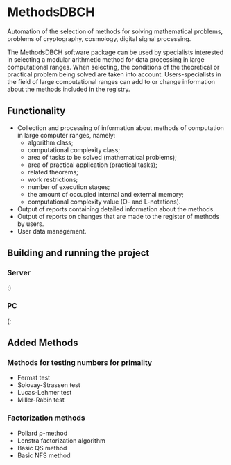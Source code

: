 # MethodsDBCH
Automation of the selection of methods for solving mathematical problems, problems of cryptography, cosmology, digital signal processing.

The MethodsDBCH software package can be used by specialists interested in selecting a modular arithmetic method for data processing in large computational ranges. When selecting, the conditions of the theoretical or practical problem being solved are taken into account. Users-specialists in the field of large computational ranges can add to or change information about the methods included in the registry.
## Functionality
- Сollection and processing of information about methods of computation in large computer ranges, namely:
  - algorithm class;
  - computational complexity class;
  - area of tasks to be solved (mathematical problems);
  - area of practical application (practical tasks);
  - related theorems;
  - work restrictions;
  - number of execution stages;
  - the amount of occupied internal and external memory;
  - computational complexity value (O- and L-notations).
- Output of reports containing detailed information about the methods.
- Output of reports on changes that are made to the register of methods by users.
- User data management.
## Building and running the project
### Server
:)
### PC
(:
## Added Methods
### Methods for testing numbers for primality
- Fermat test
- Solovay-Strassen test
- Lucas-Lehmer test
- Miller-Rabin test
### Factorization methods
- Pollard ρ-method
- Lenstra factorization algorithm
- Basic QS method
- Basic NFS method
